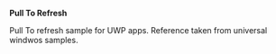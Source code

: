 <b>Pull To Refresh</b>

Pull To refresh sample for UWP apps. Reference taken from universal windwos samples.
